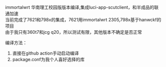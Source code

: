 immortalwrt 华南理工校园版版本编译,集成luci-app-scutclient，和半成品的联通加速    
当前完成了7621和798x的集成，7621用immortalwrt 2305,798x基于hanwckf的项目  
由于我只有360t7和jcg q20，所以测试有限，其他版本不确定是否正常  

编译方法：  
1. 直接在github action手动启动编译  
2. package.conf为我个人喜好选择的库  
